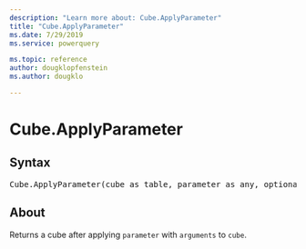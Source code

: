 ```yaml
---
description: "Learn more about: Cube.ApplyParameter"
title: "Cube.ApplyParameter"
ms.date: 7/29/2019
ms.service: powerquery

ms.topic: reference
author: dougklopfenstein
ms.author: dougklo

---
```

# Cube.ApplyParameter

## Syntax

<pre>
Cube.ApplyParameter(cube as table, parameter as any, optional arguments as nullable list) as table  
</pre>
  
## About  
  
Returns a cube after applying `parameter` with `arguments` to `cube`.
  
